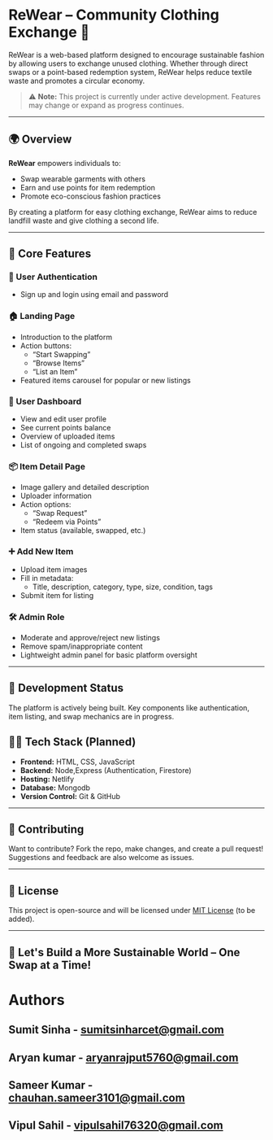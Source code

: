 # ReWear – Community Clothing Exchange 👕

ReWear is a web-based platform designed to encourage sustainable fashion by allowing users to exchange unused clothing. Whether through direct swaps or a point-based redemption system, ReWear helps reduce textile waste and promotes a circular economy.

> ⚠️ **Note:** This project is currently under active development. Features may change or expand as progress continues.

---

## 🌍 Overview

**ReWear** empowers individuals to:
- Swap wearable garments with others
- Earn and use points for item redemption
- Promote eco-conscious fashion practices

By creating a platform for easy clothing exchange, ReWear aims to reduce landfill waste and give clothing a second life.

---

## 🚀 Core Features

### 🔐 User Authentication
- Sign up and login using email and password

### 🏠 Landing Page
- Introduction to the platform
- Action buttons:
  - “Start Swapping”
  - “Browse Items”
  - “List an Item”
- Featured items carousel for popular or new listings

### 👤 User Dashboard
- View and edit user profile
- See current points balance
- Overview of uploaded items
- List of ongoing and completed swaps

### 📦 Item Detail Page
- Image gallery and detailed description
- Uploader information
- Action options:
  - “Swap Request”
  - “Redeem via Points”
- Item status (available, swapped, etc.)

### ➕ Add New Item
- Upload item images
- Fill in metadata:
  - Title, description, category, type, size, condition, tags
- Submit item for listing

### 🛠️ Admin Role
- Moderate and approve/reject new listings
- Remove spam/inappropriate content
- Lightweight admin panel for basic platform oversight

---

## 📅 Development Status

The platform is actively being built. Key components like authentication, item listing, and swap mechanics are in progress.

## 🧑‍💻 Tech Stack (Planned)

- **Frontend:** HTML, CSS, JavaScript
- **Backend:** Node,Express (Authentication, Firestore)
- **Hosting:** Netlify
- **Database:** Mongodb
- **Version Control:** Git & GitHub

---

## 🤝 Contributing

Want to contribute? Fork the repo, make changes, and create a pull request! Suggestions and feedback are also welcome as issues.

---

## 📄 License

This project is open-source and will be licensed under [MIT License](LICENSE) (to be added).

---

## 🌱 Let's Build a More Sustainable World – One Swap at a Time!

# Authors

## Sumit Sinha - sumitsinharcet@gmail.com
## Aryan kumar - aryanrajput5760@gmail.com
## Sameer Kumar - chauhan.sameer3101@gmail.com
## Vipul Sahil - vipulsahil76320@gmail.com
